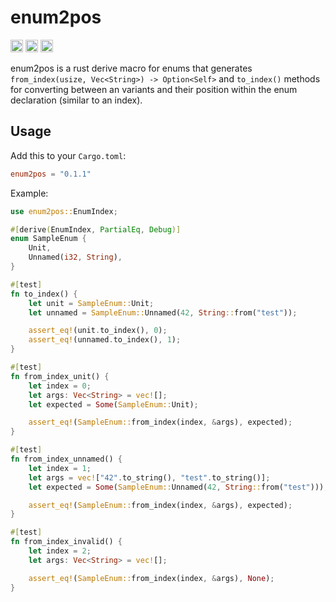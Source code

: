 # enum2pos

[<img alt="github" src="https://img.shields.io/badge/github-matthewjberger/enum2pos-8da0cb?style=for-the-badge&labelColor=555555&logo=github" height="20">](https://github.com/matthewjberger/enum2pos)
[<img alt="crates.io" src="https://img.shields.io/crates/v/enum2pos.svg?style=for-the-badge&color=fc8d62&logo=rust" height="20">](https://crates.io/crates/enum2pos)
[<img alt="docs.rs" src="https://img.shields.io/badge/docs.rs-enum2pos-66c2a5?style=for-the-badge&labelColor=555555&logo=docs.rs" height="20">](https://docs.rs/enum2pos)

enum2pos is a rust derive macro for enums that generates `from_index(usize, Vec<String>) -> Option<Self>` and
`to_index()` methods for converting between an variants and
their position within the enum declaration (similar to an index).

## Usage

Add this to your `Cargo.toml`:

```toml
enum2pos = "0.1.1"
```

Example:

```rust
use enum2pos::EnumIndex;

#[derive(EnumIndex, PartialEq, Debug)]
enum SampleEnum {
    Unit,
    Unnamed(i32, String),
}

#[test]
fn to_index() {
    let unit = SampleEnum::Unit;
    let unnamed = SampleEnum::Unnamed(42, String::from("test"));

    assert_eq!(unit.to_index(), 0);
    assert_eq!(unnamed.to_index(), 1);
}

#[test]
fn from_index_unit() {
    let index = 0;
    let args: Vec<String> = vec![];
    let expected = Some(SampleEnum::Unit);

    assert_eq!(SampleEnum::from_index(index, &args), expected);
}

#[test]
fn from_index_unnamed() {
    let index = 1;
    let args = vec!["42".to_string(), "test".to_string()];
    let expected = Some(SampleEnum::Unnamed(42, String::from("test")));

    assert_eq!(SampleEnum::from_index(index, &args), expected);
}

#[test]
fn from_index_invalid() {
    let index = 2;
    let args: Vec<String> = vec![];

    assert_eq!(SampleEnum::from_index(index, &args), None);
}
```
